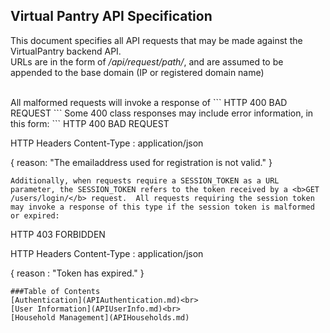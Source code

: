 ## Virtual Pantry API Specification
This document specifies all API requests that may be made against the VirtualPantry backend API.
<br>
URLs are in the form of */api/request/path/*, and are assumed to be appended to the base domain (IP or registered domain name)

<br>
All malformed requests will invoke a response of 
```
HTTP 400 BAD REQUEST
```
Some 400 class responses may include error information, in this form:
```
HTTP 400 BAD REQUEST

HTTP Headers
Content-Type : application/json

{
  reason: "The emailaddress used for registration is not valid."
}
```
Additionally, when requests require a SESSION_TOKEN as a URL parameter, the SESSION_TOKEN refers to the token received by a <b>GET /users/login/</b> request.  All requests requiring the session token may invoke a response of this type if the session token is malformed or expired:
```
HTTP 403 FORBIDDEN

HTTP Headers
Content-Type : application/json

{
	reason : "Token has expired."
}
```
###Table of Contents
[Authentication](APIAuthentication.md)<br>
[User Information](APIUserInfo.md)<br>
[Household Management](APIHouseholds.md)
